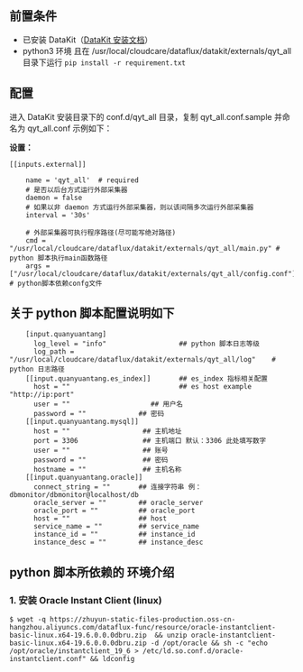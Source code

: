 
## 前置条件

- 已安装 DataKit（[DataKit 安装文档](../../../02-datakit采集器/index.md)）
- python3 环境 且在 /usr/local/cloudcare/dataflux/datakit/externals/qyt_all 目录下运行 `pip install -r requirement.txt` 


## 配置

进入 DataKit 安装目录下的 conf.d/qyt_all 目录，复制 qyt_all.conf.sample 并命名为 qyt_all.conf 示例如下：

**设置：**

```
[[inputs.external]]

	name = 'qyt_all'  # required
	# 是否以后台方式运行外部采集器
	daemon = false
	# 如果以非 daemon 方式运行外部采集器，则以该间隔多次运行外部采集器
	interval = '30s'

	# 外部采集器可执行程序路径(尽可能写绝对路径)
	cmd = "/usr/local/cloudcare/dataflux/datakit/externals/qyt_all/main.py" # python 脚本执行main函数路径 
	args = ["/usr/local/cloudcare/dataflux/datakit/externals/qyt_all/config.conf"]   # python脚本依赖confg文件
```

## 关于 python 脚本配置说明如下

```
    [input.quanyuantang]
      log_level = "info"                  ## python 脚本日志等级     
      log_path = "/usr/local/cloudcare/dataflux/datakit/externals/qyt_all/log"    # python 日志路径
    [[input.quanyuantang.es_index]]       ## es_index 指标相关配置
      host = ""                           ## es host example "http://ip:port"
      user = ""                    ## 用户名
      password = ""             ## 密码
    [[input.quanyuantang.mysql]]
      host = ""                  ## 主机地址
      port = 3306                ## 主机端口 默认：3306 此处填写数字
      user = ""                  ## 账号
      password = ""              ## 密码
      hostname = ""              ## 主机名称
    [[input.quanyuantang.oracle]]
      connect_string = ""       ## 连接字符串 例：dbmonitor/dbmonitor@localhost/db
      oracle_server = ""        ## oracle_server
      oracle_port = ""          ## oracle_port
      host = ""                 ## host
      service_name = ""         ## service_name
      instance_id = ""          ## instance_id
      instance_desc = ""        ## instance_desc
```

## python 脚本所依赖的 环境介绍
### 1. 安装 Oracle Instant Client (linux)
```
$ wget -q https://zhuyun-static-files-production.oss-cn-hangzhou.aliyuncs.com/dataflux-func/resource/oracle-instantclient-basic-linux.x64-19.6.0.0.0dbru.zip  && unzip oracle-instantclient-basic-linux.x64-19.6.0.0.0dbru.zip -d /opt/oracle && sh -c "echo /opt/oracle/instantclient_19_6 > /etc/ld.so.conf.d/oracle-instantclient.conf" && ldconfig
```



  



